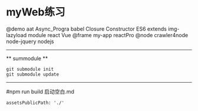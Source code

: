 # myWeb练习
@demo
  aat
  Async_Progra
  babel
  Closure
  Constructor
  ES6
  extends
  img-lazyload
  module
  react
  Vue
@frame
  my-app
  reactPro
@node
  crawler4node
  node-jquery
  nodejs

---
** summodule **
```
git submodule init 
git submodule update
```

---
#﻿npm run build 启动空白.md
```
assetsPublicPath: './'
```